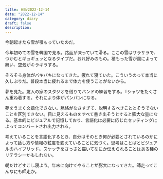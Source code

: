 ```yaml
---
title: 日報2022-12-14
date: "2022-12-14"
category: diary
draft: false
description:
---
```


今朝起きたら雪が積もっていたのだ。

今年初めての雪を韓国で見る。路面が凍っていて滑る。ここの雪はサラサラで、つかむとギュギュッとなるタイプだ。おれ好みのもの。積もった雪が風によって舞い、空気がキラキラする。

そろそろ身体がバキバキになってきた。疲れて寝ていた。こういうのって本当に久しぶりだ。普段本当に疲れるまで体力を使うことがないから。

夢を見た。友人の家のスタジオを借りてバンドの練習をする。Tシャツをたくさん重ね着する。それにより体がパンパンになる。

夢をうまく文章化できない。脈絡がなさすぎて、説明するべきこととそうでないことを区別できない。目に見えるものをすべて書き出そうとすると膨大な量になる。基本的にビジュアルで記憶しており、言語化は必要に応じたセッティングによってコンバートされ出力される。

考えていることを言語化するとき、自分はそのとき何が必要とされているのかによって話し方や情報の粒度を変えていることに気づく。思考はことばとビジュアルのハイブリッド。スケッチをさっさと描いてなにか伝えられることはある種のリテラシーかもしれない。

朝だけどすこし寝よう。年末に向けてやることが膨大になってきた。師走ってこんなにも師走か。